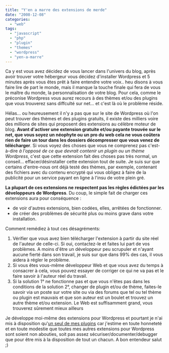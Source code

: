 ```yaml
---
title: "Y'en a marre des extensions de merde"
date: "2008-12-08"
categories: 
  - "web"
tags: 
  - "javascript"
  - "php"
  - "plugin"
  - "themes"
  - "wordpress"
  - "yen-a-marre"
---
```


Ca y est vous avez décidez de vous lancer dans l'univers du blog, après avoir trouver votre hébergeur vous décidez d'installer Wordpress et 5 minutes après vous êtes prêt à faire entendre votre voix.. heu disons à vous faire lire de part le monde, mais il manque la touche finale qui fera de vous le maître du monde, la personnalisation de votre blog. Pour cela, comme le préconise Wordpress vous aurez recours à des thèmes et/ou des plugins que vous trouverez sans diffculté sur net... et c'est là où le problème réside.

Hélas... ou heureusement il n'y a pas que sur le site de Wordpress où l'on peut trouver des thèmes et des plugins gratuits, il existe des milliers voire des millions de sites qui proposent des extensions au célèbre moteur de blog. **Avant d'activer une extension gratuite et/ou payante trouvée sur le net, que vous soyez un néophyte ou un pro du web cela ne vous coûtera rien de faire un tour dans les dossiers décompresser que vous venez de télécharger**. Si vous voyez des choses que vous ne comprenez pas c'est-à-dire _à l'opposé de ce que devrait contenir un plugin ou un thème Wordpress_, c'est que cette extension fait des choses pas très normal, un conseil... effacer/désinstaller cette extension tout de suite. Je suis sur que certains d'entre-nous ont déjà testé des thèmes, par exemple, contenant des fichiers avec du contenu encrypté qui vous obligez à faire de la publicité pour un service payant en ligne à l'insu de votre plein gré.

**La** **plupart de ces extensions ne** **respectent pas les règles édictées par les développeurs** **de Wordpress**. Du coup, le simple fait de charger ces extensions aura pour conséquence :

- de voir d'autres extensions, bien codées, elles, arrêtées de fonctionner.
- de créer des problèmes de sécurité plus ou moins grave dans votre installation.

Comment remédiez à tout ces désagréments:

1. Vérifier que vous avez bien télécharger l'extension à partir du site réel de l'auteur de celle-ci. Si oui, contactez-le et faites lui part de vos problèmes. A moins d'être un développeur peu scrupuler et n'ayant aucune fierté dans son travail, je suis sur que dans 99% des cas, il vous aidera à régler le problème.
2. Si vous êtes vous-même développeur Web et que vous avez du temps à consacrer à cela, vous pouvez essayer de corriger ce qui ne va pas et le faire savoir à l'auteur réel du travail.
3. Si la solution 1° ne fonctionne pas et que vous n'êtes pas dans les conditions de la solution 2°, changer de plugin et/ou de thème, faites-le savoir via un poste sur votre site ou via des forums que tel ou tel thème ou plugin est mauvais et que son auteur est un boulet et trouvez un autre thème et/ou extension. Le Web est suffisamment grand, vous trouverez sûrement mieux ailleurs

Je développe moi-même des extensions pour Wordpress et pourtant je n'ai mis à disposition qu'[un seul de mes plugins](http://nyams.planbweb.com/blog/refgenerator/ "RefGenerator") car j'estime en toute honneteté et en toute modestie que toutes mes autres extensions pour Wordpress sont soient non abouties, soit pas assez sécuriser/documenter/debugger que pour être mis à la disposition de tout un chacun. A bon entendeur salut ;)
